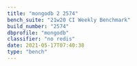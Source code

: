 ```yaml
---
title: "mongodb 2 2574"
bench_suite: "21w20 CI Weekly Benchmark"
build_number: "2574"
dbprofile: "mongodb"
classifier: "no redis"
date: 2021-05-17T07:40:38
type: "bench"
---
```

